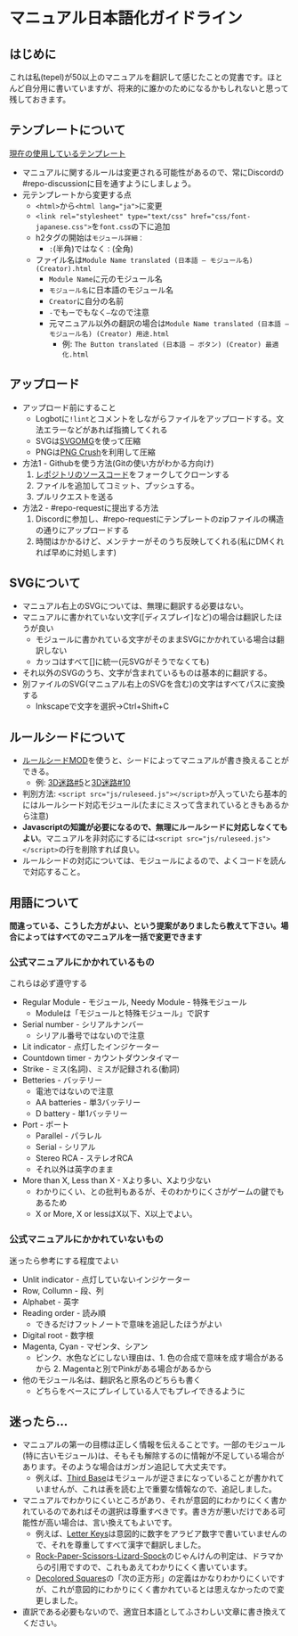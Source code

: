 ﻿# マニュアル日本語化ガイドライン

## はじめに

これは私(tepel)が50以上のマニュアルを翻訳して感じたことの覚書です。ほとんど自分用に書いていますが、将来的に誰かのためになるかもしれないと思って残しておきます。

## テンプレートについて

[現在の使用しているテンプレート](/TemplateJa.zip)

* マニュアルに関するルールは変更される可能性があるので、常にDiscordの#repo-discussionに目を通すようにしましょう。
* 元テンプレートから変更する点
  * `<html>`から`<html lang="ja">`に変更
  * `<link rel="stylesheet" type="text/css" href="css/font-japanese.css">`を`font.css`の下に追加
  * h2タグの開始は`モジュール詳細：`
    * `:`(半角)ではなく`：`(全角)
  * ファイル名は`Module Name translated (日本語 — モジュール名) (Creator).html`
    * `Module Name`に元のモジュール名
    * `モジュール名`に日本語のモジュール名
    * `Creator`に自分の名前
    * `-`でも`ー`でもなく`—`なので注意
    * 元マニュアル以外の翻訳の場合は`Module Name translated (日本語 — モジュール名) (Creator) 用途.html`
      * 例: `The Button translated (日本語 — ボタン) (Creator) 最適化.html`

## アップロード

* アップロード前にすること
  * Logbotに`!lint`とコメントをしながらファイルをアップロードする。文法エラーなどがあれば指摘してくれる
  * SVGは[SVGOMG](https://jakearchibald.github.io/svgomg/)を使って圧縮
  * PNGは[PNG Crush](https://pngcrush.com/)を利用して圧縮
* 方法1 - Githubを使う方法(Gitの使い方がわかる方向け)
  1. [レポジトリのソースコード](https://github.com/Timwi/KtaneContent)をフォークしてクローンする
  2. ファイルを追加してコミット、プッシュする。
  3. プルリクエストを送る
* 方法2 - #repo-requestに提出する方法
  1. Discordに参加し、#repo-requestにテンプレートのzipファイルの構造の通りにアップロードする
  2. 時間はかかるけど、メンテナーがそのうち反映してくれる(私にDMくれれば早めに対処します)

## SVGについて

* マニュアル右上のSVGについては、無理に翻訳する必要はない。
* マニュアルに書かれていない文字(\[ディスプレイ\]など)の場合は翻訳したほうが良い
  * モジュールに書かれている文字がそのままSVGにかかれている場合は翻訳しない
  * カッコはすべて\[\]に統一(元SVGがそうでなくても)
* それ以外のSVGのうち、文字が含まれているものは基本的に翻訳する。
* 別ファイルのSVG(マニュアル右上のSVGを含む)の文字はすべてパスに変換する
  * Inkscapeで文字を選択→Ctrl+Shift+C

## ルールシードについて

* [ルールシードMOD](https://steamcommunity.com/sharedfiles/filedetails/?id=2037350348)を使うと、シードによってマニュアルが書き換えることができる。
  * 例: [3D迷路#5](https://ktane.timwi.de/HTML/3D%20Maze%20translated%20(%E6%97%A5%E6%9C%AC%E8%AA%9E%20%E2%80%94%203D%E8%BF%B7%E8%B7%AF)%20(tepel).html#5)と[3D迷路#10](https://ktane.timwi.de/HTML/3D%20Maze%20translated%20(%E6%97%A5%E6%9C%AC%E8%AA%9E%20%E2%80%94%203D%E8%BF%B7%E8%B7%AF)%20(tepel).html#10)
* 判別方法: `<script src="js/ruleseed.js"></script>`が入っていたら基本的にはルールシード対応モジュール(たまにミスって含まれているときもあるから注意)
* **Javascriptの知識が必要になるので、無理にルールシードに対応しなくてもよい**。マニュアルを非対応にするには`<script src="js/ruleseed.js"></script>`の行を削除すれば良い。
* ルールシードの対応については、モジュールによるので、よくコードを読んで対応すること。

## 用語について

**間違っている、こうした方がよい、という提案がありましたら教えて下さい。場合によってはすべてのマニュアルを一括で変更できます**

### 公式マニュアルにかかれているもの

これらは必ず遵守する

* Regular Module - モジュール, Needy Module - 特殊モジュール
  * Moduleは「モジュールと特殊モジュール」で訳す
* Serial number - シリアルナンバー
  * シリアル番号ではないので注意
* Lit indicator - 点灯したインジケーター
* Countdown timer - カウントダウンタイマー
* Strike - ミス(名詞)、ミスが記録される(動詞)
* Betteries - バッテリー
  * 電池ではないので注意
  * AA batteries - 単3バッテリー
  * D battery - 単1バッテリー
* Port - ポート
  * Parallel - パラレル
  * Serial - シリアル
  * Stereo RCA - ステレオRCA
  * それ以外は英字のまま
* More than X, Less than X - Xより多い、Xより少ない
  * わかりにくい、との批判もあるが、そのわかりにくさがゲームの鍵でもあるため
  * X or More, X or lessはX以下、X以上でよい。

### 公式マニュアルにかかれていないもの

迷ったら参考にする程度でよい

* Unlit indicator - 点灯していないインジケーター
* Row, Collumn - 段、列
* Alphabet - 英字
* Reading order - 読み順
  * できるだけフットノートで意味を追記したほうがよい
* Digital root - 数字根
* Magenta, Cyan - マゼンタ、シアン
  * ピンク、水色などにしない理由は、1. 色の合成で意味を成す場合があるから 2. Magentaと別でPinkがある場合があるから
* 他のモジュール名は、翻訳名と原名のどちらも書く
  * どちらをベースにプレイしている人でもプレイできるように

## 迷ったら...

* マニュアルの第一の目標は正しく情報を伝えることです。一部のモジュール(特に古いモジュール)は、そもそも解除するのに情報が不足している場合があります。そのような場合はガンガン追記して大丈夫です。
  * 例えば、[Third Base](https://ktane.timwi.de/HTML/Third%20Base.html)はモジュールが逆さまになっていることが書かれていませんが、これは表を読む上で重要な情報なので、追記しました。
* マニュアルでわかりにくいところがあり、それが意図的にわかりにくく書かれているのであればその選択は尊重すべきです。書き方が悪いだけである可能性が高い場合は、言い換えてもよいです。
  * 例えば、[Letter Keys](https://ktane.timwi.de/HTML/Letter%20Keys.html)は意図的に数字をアラビア数字で書いていませんので、それを尊重してすべて漢字で翻訳しました。
  * [Rock-Paper-Scissors-Lizard-Spock](https://ktane.timwi.de/HTML/Rock-Paper-Scissors-Lizard-Spock.html)のじゃんけんの判定は、ドラマからの引用ですので、これもあえてわかりにくく書いています。
  * [Decolored Squares](https://ktane.timwi.de/HTML/Decolored%20Squares.html)の「次の正方形」の定義はかなりわかりにくいですが、これが意図的にわかりにくく書かれているとは思えなかったので変更しました。
* 直訳である必要もないので、適宜日本語としてふさわしい文章に書き換えてください。
